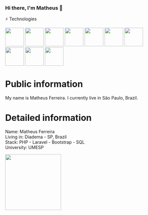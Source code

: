 ### Hi there, I'm Matheus 👋

⚡ Technologies
<div>
   <img src="https://cdn.jsdelivr.net/gh/devicons/devicon@latest/icons/laravel/laravel-line-wordmark.svg"  width="60" height="60" />
   <img src="https://cdn.jsdelivr.net/gh/devicons/devicon@latest/icons/php/php-original.svg" width="60" height="60" />
   <img src="https://cdn.jsdelivr.net/gh/devicons/devicon@latest/icons/postgresql/postgresql-original-wordmark.svg" width="60" height="60" />
   <img src="https://cdn.jsdelivr.net/gh/devicons/devicon@latest/icons/mysql/mysql-original-wordmark.svg"  width="60" height="60"/>
   <img loading="lazy" src="https://cdn.jsdelivr.net/gh/devicons/devicon/icons/linux/linux-original.svg" width="60" height="60"/>
   <img src="https://cdn.jsdelivr.net/gh/devicons/devicon@latest/icons/git/git-plain-wordmark.svg" width="60" height="60" />
   <img src="https://cdn.jsdelivr.net/gh/devicons/devicon@latest/icons/github/github-original-wordmark.svg"  width="60" height="60" />
   <img src="https://cdn.jsdelivr.net/gh/devicons/devicon@latest/icons/react/react-original-wordmark.svg"  width="60" height="60" />
   <img src="https://cdn.jsdelivr.net/gh/devicons/devicon@latest/icons/redux/redux-original.svg" width="60" height="60" />
   <img src="https://cdn.jsdelivr.net/gh/devicons/devicon@latest/icons/typescript/typescript-original.svg" width="60" height="60" />
</div>

# Public information
My name is Matheus Ferreira. I currently live in São Paulo, Brazil.

# Detailed information
Name: Matheus Ferreira </br>
Living in: Diadema - SP, Brazil  </br>
Stack: PHP - Laravel - Bootstrap - SQL </br>
University: UMESP </br>

<!--<div>
  <i class="devicon-laravel-original-wordmark colored"></i>
  <i class="devicon-php-plain colored"></i>
  <i class="devicon-postgresql-plain-wordmark colored"></i>  
</div> -->

          

       
          

<!--
**Matheus29lfy/matheus29lfy** is a ✨ _special_ ✨ repository because its `README.md` (this file) appears on your GitHub profile.

Here are some ideas to get you started:

- 🔭 I’m currently working on ...
- 🌱 I’m currently learning ...
- 👯 I’m looking to collaborate on ...
- 🤔 I’m looking for help with ...
- 💬 Ask me about ...
- 📫 How to reach me: ...
- 😄 Pronouns: ...
- ⚡ Fun fact: ...
-->

<div>
   <a href="https://github.com/Matheus29lfy">
   <img loading="lazy" height="180em" src="https://github-readme-stats.vercel.app/api/top-langs/?username=Matheus29lfy&layout=compact&langs_count=7&theme=dracula"/>
<!--    <img loading="lazy" height="180em" src="https://github-readme-stats.vercel.app/api?username=Matheus29lfy&show_icons=true&theme=dracula&include_all_commits=true&count_private=true"/> -->
   </div>

